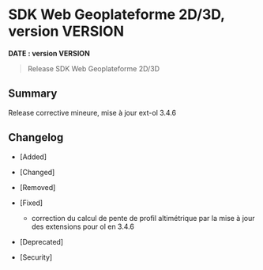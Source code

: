 # SDK Web Geoplateforme 2D/3D, version __VERSION__

**__DATE__ : version __VERSION__**

> Release SDK Web Geoplateforme 2D/3D

## Summary

Release corrective mineure, mise à jour ext-ol 3.4.6

## Changelog

* [Added]

* [Changed]

* [Removed]

* [Fixed]

  * correction du calcul de pente de profil altimétrique par la mise à jour des extensions pour ol en 3.4.6

* [Deprecated]

* [Security]
